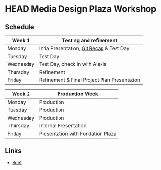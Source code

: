 # HEAD Media Design Plaza Workshop

## Schedule

|Week 1 | Testing and refinement |   
|-------|------------------------|
|Monday|Inria Presentation, [Git Recap](/git-recap) & Test Day|   
|Tuesday|Test Day|   
|Wednesday|Test Day, check in with Alexia|   
|Thursday|Refinement|   
|Friday|Refinement & Final Project Plan Presentation|   

|Week 2 | Production Week |   
|-------|----------------|
|Monday|Production|   
|Tuesday|Production|   
|Wednesday|Production|   
|Thursday|Internal Presentation|   
|Friday|Presentation with Fondation Plaza|


## Links
* [Brief](https://docs.google.com/document/d/1WMNccdsMVdInnBK9PDlJfiOdWVH6o0DUxply-n0Y6bc/edit?tab=t.0#heading=h.t2ep4cz0i3t6)
